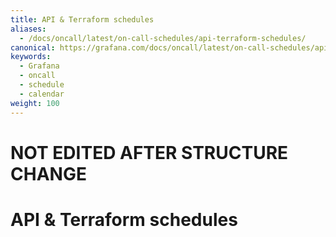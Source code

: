 ```yaml
---
title: API & Terraform schedules
aliases:
  - /docs/oncall/latest/on-call-schedules/api-terraform-schedules/
canonical: https://grafana.com/docs/oncall/latest/on-call-schedules/api-terraform-schedules/
keywords:
  - Grafana
  - oncall
  - schedule
  - calendar
weight: 100
---
```


# NOT EDITED AFTER STRUCTURE CHANGE

# API & Terraform schedules